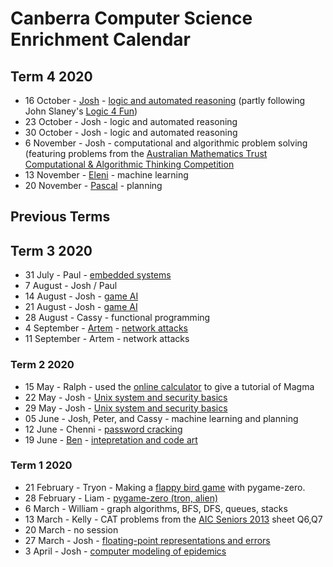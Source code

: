 # Canberra Computer Science Enrichment Calendar

## Term 4 2020

- 16 October - [Josh](http://www.milthorpe.org/) - [logic and automated reasoning](automated_reasoning/README.md) (partly following John Slaney's [Logic 4 Fun](https://l4f.cecs.anu.edu.au/))
- 23 October - Josh - logic and automated reasoning
- 30 October - Josh - logic and automated reasoning
- 6 November - Josh - computational and algorithmic problem solving (featuring problems from the [Australian Mathematics Trust Computational & Algorithmic Thinking Competition](https://www.amt.edu.au/cat-competition)
- 13 November - [Eleni](https://researchers.anu.edu.au/researchers/daskalaki-e) - machine learning
- 20 November - [Pascal](https://cecs.anu.edu.au/people/pascal-bercher) - planning


## Previous Terms

## Term 3 2020

- 31 July - Paul - [embedded systems](single_board_computer/README.md)
- 7 August - Josh / Paul
- 14 August - Josh - [game AI](game_ai/halite.ipynb)
- 21 August - Josh - [game AI](game_ai/halite.ipynb)
- 28 August - Cassy - functional programming
- 4 September - [Artem](https://cecs.anu.edu.au/people/artem-lenskiy) - [network attacks](networking)
- 11 September - Artem - network attacks

### Term 2 2020

- 15 May - Ralph - used the [online calculator](http://magma.maths.usyd.edu.au/calc/) to give a tutorial of Magma
- 22 May - Josh - [Unix system and security basics](unix_basics/README.md)
- 29 May - Josh - [Unix system and security basics](unix_basics/README.md)
- 05 June - Josh, Peter, and Cassy - machine learning and planning
- 12 June - Chenni - [password cracking](cracking/README.md)
- 19 June - [Ben](https://benswift.me/) - [intepretation and code art](https://cs.anu.edu.au/hub/workshops/interpretation-and-code-art/)


### Term 1 2020

- 21 February - Tryon - Making a [flappy bird game](resources/pgz-master.zip) with pygame-zero.
- 28 February - Liam - [pygame-zero (tron, alien)](https://github.com/liampingu/pgz-tron)
- 6 March - William - graph algorithms, BFS, DFS, queues, stacks
- 13 March - Kelly - CAT problems from the [AIC Seniors 2013](resources/AIC_2013_Senior.pdf) sheet  Q6,Q7
- 20 March - no session
- 27 March - Josh - [floating-point representations and errors](https://github.com/milthorpe/numerics/)
- 3 April - Josh - [computer modeling of epidemics](https://github.com/milthorpe/sir)
